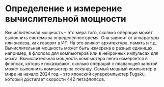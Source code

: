 # Определение и измерение вычислительной мощности

Вычислительная мощность – это мера того, сколько операций может выполнить система за определенное время. Она зависит от аппаратуры или железа, как говорят в ИТ. На это влияют архитектура, память и т.д. Вычислительная мощность может быть измерена в разных единицах, например, в флопсах для компьютеров или в нейронных импульсах для мозга. 
Вычислительная мощность компьютера легко измеряется в флопсах, которые показывают, сколько операций с плавающей запятой может выполнить компьютер за секунду. Самый мощный компьютер в мире на начало 2024 год – это японский суперкомпьютер Fugaku, который достигает скорости 442 петафлопсов.
